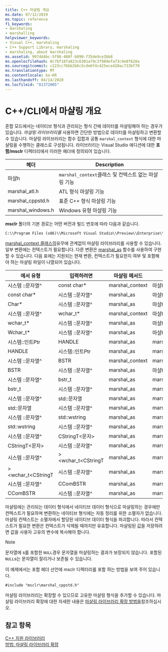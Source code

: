 ```yaml
---
title: C++ 마샬링 개요
ms.date: 07/12/2019
ms.topic: reference
f1_keywords:
- marshaling
- marshalling
helpviewer_keywords:
- Visual C++, marshaling
- C++ Support Library, marshaling
- marshaling, about marshaling
ms.assetid: 997dd4bc-5f98-408f-b890-f35de9ce3bb8
ms.openlocfilehash: 0c7bf18fa823c6301a79c3f989efa73c9e8f628a
ms.sourcegitcommit: c123cc76bb2b6c5cde6f4c425ece420ac733bf70
ms.translationtype: MT
ms.contentlocale: ko-KR
ms.lasthandoff: 04/14/2020
ms.locfileid: "81372005"
---
```

# <a name="overview-of-marshaling-in-ccli"></a>C++/CLI에서 마샬링 개요

혼합 모드에서는 네이티브 형식과 관리되는 형식 간에 데이터를 마샬링해야 하는 경우가 있습니다. *마샬링 라이브러리를* 사용하면 간단한 방법으로 데이터를 마샬링하고 변환할 수 있습니다.  마샬링 라이브러리는 함수 집합과 공통 `marshal_context` 형식에 대한 마샬링을 수행하는 클래스로 구성됩니다. 라이브러리는 Visual Studio 에디션에 대한 **포함/msclr** 디렉터리에서 이러한 헤더에 정의되어 있습니다.

|헤더|Description|
|---------------|-----------------|
|마샬h|`marshal_context`클래스 및 컨텍스트 없는 마샬링 기능|
|marshal_atl.h| ATL 형식 마샬링 기능|
|marshal_cppstd.h|표준 C++ 형식 마샬링 기능|
|marshal_windows.h|Windows 유형 마샬링 기능|

**msclr** 폴더의 기본 경로는 어떤 버전과 빌드 번호에 따라 다음과 같습니다.

```cmd
C:\\Program Files (x86)\\Microsoft Visual Studio\\Preview\\Enterprise\\VC\\Tools\\MSVC\\14.15.26528\\include\\msclr
```

[marshal_context 클래스의](../dotnet/marshal-context-class.md)유무에 관계없이 마샬링 라이브러리를 사용할 수 있습니다. 일부 변환에는 컨텍스트가 필요합니다. 다른 변환은 [marshal_as](../dotnet/marshal-as.md) 함수를 사용하여 구현할 수 있습니다. 다음 표에는 지원되는 현재 변환, 컨텍스트가 필요한지 여부 및 포함해야 하는 마샬링 파일이 나열되어 있습니다.

|에서 유형|입력하려면|마샬링 메서드|파일 포함|
|---------------|-------------|--------------------|------------------|
|시스템 ::문자열^|const char\*|marshal_context|마샬h|
|const char\*|시스템 ::문자열^|marshal_as|마샬h|
|Char\*|시스템 ::문자열^|marshal_as|마샬h|
|시스템 ::문자열^|wchar_t\*|marshal_context|마샬h|
|wchar_t\*|시스템 ::문자열^|marshal_as|마샬h|
|Wchar_t\*|시스템 ::문자열^|marshal_as|마샬h|
|시스템::인트Ptr|HANDLE|marshal_as|marshal_windows.h|
|HANDLE|시스템::인트Ptr|marshal_as|marshal_windows.h|
|시스템 ::문자열^|BSTR|marshal_context|marshal_windows.h|
|BSTR|시스템 ::문자열^|marshal_as|마샬h|
|시스템 ::문자열^|bstr_t|marshal_as|marshal_windows.h|
|bstr_t|시스템 ::문자열^|marshal_as|marshal_windows.h|
|시스템 ::문자열^|std::문자열|marshal_as|marshal_cppstd.h|
|std::문자열|시스템 ::문자열^|marshal_as|marshal_cppstd.h|
|시스템 ::문자열^|std::wstring|marshal_as|marshal_cppstd.h|
|std::wstring|시스템 ::문자열^|marshal_as|marshal_cppstd.h|
|시스템 ::문자열^|CStringT\<문자>|marshal_as|marshal_atl.h|
|CStringT\<문자>|시스템 ::문자열^|marshal_as|marshal_atl.h|
|시스템 ::문자열^|><wchar_t<CStringT|marshal_as|marshal_atl.h|
|><wchar_t<CStringT|시스템 ::문자열^|marshal_as|marshal_atl.h|
|시스템 ::문자열^|CComBSTR|marshal_as|marshal_atl.h|
|CComBSTR|시스템 ::문자열^|marshal_as|marshal_atl.h|

마샬링에는 관리되는 데이터 형식에서 네이티브 데이터 형식으로 마샬링하는 경우에만 컨텍스트가 필요하며 변환하는 네이티브 형식에는 자동 정리를 위한 소멸자가 없습니다. 마샬링 컨텍스트는 소멸자에서 할당된 네이티브 데이터 형식을 파괴합니다. 따라서 컨텍스트가 필요한 변환은 컨텍스트가 삭제될 때까지만 유효합니다. 마샬링된 값을 저장하려면 값을 사용자 고유의 변수에 복사해야 합니다.

> [!NOTE]
> 문자열에 s를 포함한 `NULL`경우 문자열을 마샬링하는 결과가 보장되지 않습니다. 포함된 `NULL`s는 문자열이 잘리거나 보존될 수 있습니다.

이 예제에서는 포함 헤더 선언에 msclr 디렉터리를 포함 하는 방법을 보여 주어 있습니다.

`#include "msclr\marshal_cppstd.h"`

마샬링 라이브러리는 확장할 수 있으므로 고유한 마샬링 형식을 추가할 수 있습니다. 마샬링 라이브러리 확장에 대한 자세한 내용은 [마샬링 라이브러리 확장 방법을](../dotnet/how-to-extend-the-marshaling-library.md)참조하십시오.

## <a name="see-also"></a>참고 항목

[C++ 지원 라이브러리](../dotnet/cpp-support-library.md)<br/>
[방법: 마샬링 라이브러리 확장](../dotnet/how-to-extend-the-marshaling-library.md)
